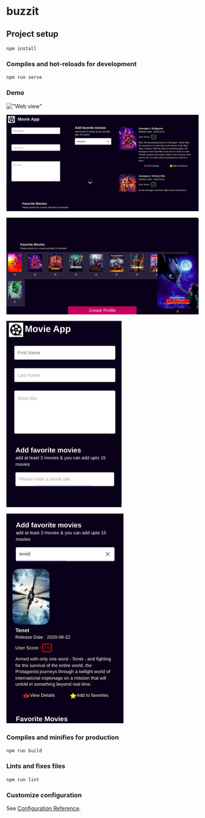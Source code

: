 # buzzit

## Project setup

```
npm install
```

### Compiles and hot-reloads for development

```
npm run serve
```

### Demo

!["Web view"](https://github.com/Meghanath91/movieapp/blob/master/Demo/buzzit.gif)

!["Web view"](https://github.com/Meghanath91/movieapp/blob/master/Demo/3.jpg)

!["Web view 2"](https://github.com/Meghanath91/movieapp/blob/master/Demo/4.jpg)

!["Mobile view 1"](https://github.com/Meghanath91/movieapp/blob/master/Demo/1.jpg)

!["Mobile view 2"](https://github.com/Meghanath91/movieapp/blob/master/Demo/6.jpg)

### Compiles and minifies for production

```
npm run build
```

### Lints and fixes files

```
npm run lint
```

### Customize configuration

See [Configuration Reference](https://cli.vuejs.org/config/).
